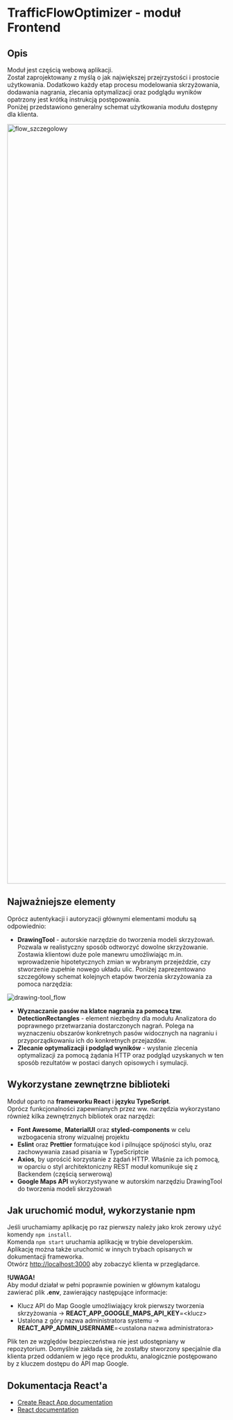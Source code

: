 # TrafficFlowOptimizer - moduł Frontend

## Opis
Moduł jest częścią webową aplikacji.\
Został zaprojektowany z myślą o jak największej przejrzystości i prostocie użytkowania. Dodatkowo każdy etap procesu modelowania skrzyżowania, dodawania nagrania, zlecania optymalizacji oraz podglądu wyników opatrzony jest krótką instrukcją postępowania.\
Poniżej przedstawiono generalny schemat użytkowania modułu dostępny dla klienta.

<img width="1747" alt="flow_szczegolowy" src="https://github.com/TrafficFlowOptimizer/frontend/assets/92650724/8283a9d6-acf6-463e-b53d-cc30b729ed1f">


## Najważniejsze elementy
Oprócz autentykacji i autoryzacji głównymi elementami modułu są odpowiednio:
* **DrawingTool** - autorskie narzędzie do tworzenia modeli skrzyżowań. Pozwala w realistyczny sposób odtworzyć dowolne skrzyżowanie. Zostawia klientowi duże pole manewru umożliwiając m.in. wprowadzenie hipotetycznych zmian w wybranym przejeździe, czy stworzenie zupełnie nowego układu ulic. Poniżej zaprezentowano szczegółowy schemat kolejnych etapów tworzenia skrzyżowania za pomoca narzędzia:

![drawing-tool_flow](https://github.com/TrafficFlowOptimizer/frontend/assets/92650724/09db9ecf-76f3-4471-aabd-03dfd2a672ee)

* **Wyznaczanie pasów na klatce nagrania za pomocą tzw. DetectionRectangles** - element niezbędny dla modułu Analizatora do poprawnego przetwarzania dostarczonych nagrań. Polega na wyznaczeniu obszarów konkretnych pasów widocznych na nagraniu i przyporządkowaniu ich do konkretnych przejazdów.
*  **Zlecanie optymalizacji i podgląd wyników** - wysłanie zlecenia optymalizacji za pomocą żądania HTTP oraz podgląd uzyskanych w ten sposób rezultatów w postaci danych opisowych i symulacji.

## Wykorzystane zewnętrzne biblioteki
Moduł oparto na **frameworku React** i **języku TypeScript**.\
Oprócz funkcjonalności zapewnianych przez ww. narzędzia wykorzystano również kilka zewnętrznych bibliotek oraz narzędzi:
* **Font Awesome**, **MaterialUI** oraz **styled-components** w celu wzbogacenia strony wizualnej projektu
* **Eslint** oraz **Prettier** formatujące kod i pilnujące spójności stylu, oraz zachowywania zasad pisania w TypeScriptcie
* **Axios**, by uprościć korzystanie z żądań HTTP. Właśnie za ich pomocą, w oparciu o styl architektoniczny REST moduł komunikuje się z Backendem (częścią serwerową)
* **Google Maps API** wykorzystywane w autorskim narzędziu DrawingTool do tworzenia modeli skrzyżowań

## Jak uruchomić moduł, wykorzystanie npm

Jeśli uruchamiamy aplikację po raz pierwszy należy jako krok zerowy użyć komendy `npm install`.\
Komenda `npm start` uruchamia aplikację w trybie developerskim.\
Aplikację można także uruchomić w innych trybach opisanych w dokumentacji frameworka.\
Otwórz [http://localhost:3000](http://localhost:3000) aby zobaczyć klienta w przeglądarce.

**!UWAGA!**\
Aby moduł działał w pełni poprawnie powinien w głównym katalogu zawierać plik **.env**, zawierający następujące informacje:
* Klucz API do Map Google umożliwiający krok pierwszy tworzenia skrzyżowania &rarr; **REACT_APP_GOOGLE_MAPS_API_KEY**=\<klucz>
* Ustalona z góry nazwa administratora systemu &rarr; **REACT_APP_ADMIN_USERNAME**=\<ustalona nazwa administratora>

Plik ten ze względów bezpieczeństwa nie jest udostępniany w repozytorium. Domyślnie zakłada się, że zostałby stworzony specjalnie dla klienta przed oddaniem w jego ręce produktu, analogicznie postępowano by z kluczem dostępu do API map Google.


## Dokumentacja React'a

* [Create React App documentation](https://facebook.github.io/create-react-app/docs/getting-started)
* [React documentation](https://reactjs.org/)

